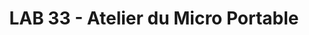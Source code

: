 ---
title: "LAB 33 - Atelier du Micro Portable"
url: /pessac/lab-33-atelier-du-micro-portable/
shop: Computer
---